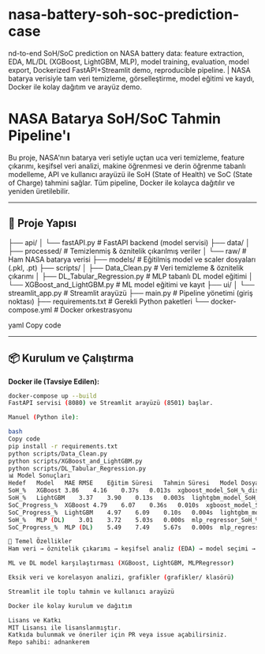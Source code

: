 # nasa-battery-soh-soc-prediction-case
nd-to-end SoH/SoC prediction on NASA battery data: feature extraction, EDA, ML/DL (XGBoost, LightGBM, MLP), model training, evaluation, model export, Dockerized FastAPI+Streamlit demo, reproducible pipeline. | NASA batarya verisiyle tam veri temizleme, görselleştirme, model eğitimi ve kaydı, Docker ile kolay dağıtım ve arayüz demo.


# NASA Batarya SoH/SoC Tahmin Pipeline'ı

Bu proje, NASA'nın batarya veri setiyle uçtan uca veri temizleme, feature çıkarımı, keşifsel veri analizi, makine öğrenmesi ve derin öğrenme tabanlı modelleme, API ve kullanıcı arayüzü ile SoH (State of Health) ve SoC (State of Charge) tahmini sağlar. Tüm pipeline, Docker ile kolayca dağıtılır ve yeniden üretilebilir.

---

## 🚀 Proje Yapısı

├── api/
│ └── fastAPI.py # FastAPI backend (model servisi)
├── data/
│ ├── processed/ # Temizlenmiş & öznitelik çıkarılmış veriler
│ └── raw/ # Ham NASA batarya verisi
├── models/ # Eğitilmiş model ve scaler dosyaları (.pkl, .pt)
├── scripts/
│ ├── Data_Clean.py # Veri temizleme & öznitelik çıkarımı
│ ├── DL_Tabular_Regression.py # MLP tabanlı DL model eğitimi
│ └── XGBoost_and_LightGBM.py # ML model eğitimi ve kayıt
├── ui/
│ └── streamlit_app.py # Streamlit arayüzü
├── main.py # Pipeline yönetimi (giriş noktası)
├── requirements.txt # Gerekli Python paketleri
└── docker-compose.yml # Docker orkestrasyonu

yaml
Copy code

---

## 📦 Kurulum ve Çalıştırma

**Docker ile (Tavsiye Edilen):**
```bash
docker-compose up --build
FastAPI servisi (8080) ve Streamlit arayüzü (8501) başlar.

Manuel (Python ile):

bash
Copy code
pip install -r requirements.txt
python scripts/Data_Clean.py
python scripts/XGBoost_and_LightGBM.py
python scripts/DL_Tabular_Regression.py
📊 Model Sonuçları
Hedef	Model	MAE	RMSE	Eğitim Süresi	Tahmin Süresi	Model Dosyası
SoH_%	XGBoost	3.86	4.16	0.37s	0.013s	xgboost_model_SoH_%_discharge.pkl
SoH_%	LightGBM	3.37	3.90	0.13s	0.003s	lightgbm_model_SoH_%_discharge.pkl
SoC_Progress_%	XGBoost	4.79	6.07	0.36s	0.010s	xgboost_model_SoC_Progress_%_discharge.pkl
SoC_Progress_%	LightGBM	4.97	6.09	0.10s	0.004s	lightgbm_model_SoC_Progress_%_discharge.pkl
SoH_%	MLP (DL)	3.01	3.72	5.03s	0.000s	mlp_regressor_SoH_%_discharge.pt
SoC_Progress_%	MLP (DL)	5.49	7.49	5.67s	0.000s	mlp_regressor_SoC_Progress_%_discharge.pt

🎯 Temel Özellikler
Ham veri → öznitelik çıkarımı → keşifsel analiz (EDA) → model seçimi → eğitim → API → arayüz → docker

ML ve DL model karşılaştırması (XGBoost, LightGBM, MLPRegressor)

Eksik veri ve korelasyon analizi, grafikler (grafikler/ klasörü)

Streamlit ile toplu tahmin ve kullanıcı arayüzü

Docker ile kolay kurulum ve dağıtım

Lisans ve Katkı
MIT Lisansı ile lisanslanmıştır.
Katkıda bulunmak ve öneriler için PR veya issue açabilirsiniz.
Repo sahibi: adnankerem
